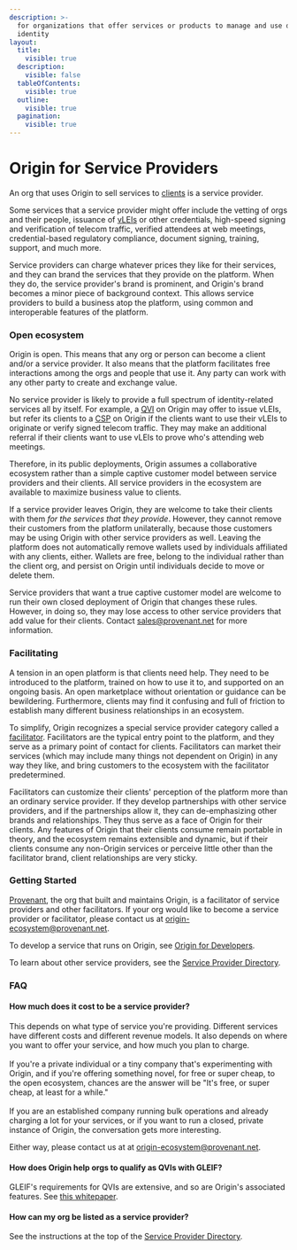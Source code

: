 ```yaml
---
description: >-
  for organizations that offer services or products to manage and use digital
  identity
layout:
  title:
    visible: true
  description:
    visible: false
  tableOfContents:
    visible: true
  outline:
    visible: true
  pagination:
    visible: true
---
```


# Origin for Service Providers

An org that uses Origin to sell services to [clients](../../glossary.md#client) is a service provider.&#x20;

Some services that a service provider might offer include the vetting of orgs and their people, issuance of [vLEIs](../../glossary.md#vlei) or other credentials, high-speed signing and verification of telecom traffic, verified attendees at web meetings, credential-based regulatory compliance, document signing, training, support, and much more.

Service providers can charge whatever prices they like for their services, and they can brand the services that they provide on the platform. When they do, the service provider's brand is prominent, and Origin's brand becomes a minor piece of background context. This allows service providers to build a business atop the platform, using common and interoperable features of the platform.   &#x20;

### Open ecosystem

Origin is open. This means that any org or person can become a client and/or a service provider. It also means that the platform facilitates free interactions among the orgs and people that use it. Any party can work with any other party to create and exchange value.

No service provider is likely to provide a full spectrum of identity-related services all by itself. For example, a [QVI](../../glossary.md#qvi-qualified-vlei-issuer) on Origin may offer to issue vLEIs, but refer its clients to a [CSP](../../glossary.md#csp-communications-service-provider) on Origin if the clients want to use their vLEIs to originate or verify signed telecom traffic. They may make an additional referral if their clients want to use vLEIs to prove who's attending web meetings.

Therefore, in its public deployments, Origin assumes a collaborative ecosystem rather than a simple captive customer model between service providers and their clients. All service providers in the ecosystem are available to maximize business value to clients.

If a service provider leaves Origin, they are welcome to take their clients with them _for the services that they provide_. However, they cannot remove their customers from the platform unilaterally, because those customers may be using Origin with other service providers as well. Leaving the platform does not automatically remove wallets used by individuals affiliated with any clients, either. Wallets are free, belong to the individual rather than the client org, and persist on Origin until individuals decide to move or delete them.

Service providers that want a true captive customer model are welcome to run their own closed deployment of Origin that changes these rules. However, in doing so, they may lose access to other service providers that add value for their clients. Contact [sales@provenant.net](mailto:sales@provenant.net?subject=closed+deployment+of+Origin) for more information.&#x20;

### Facilitating

A tension in an open platform is that clients need help. They need to be introduced to the platform, trained on how to use it to, and supported on an ongoing basis. An open marketplace without orientation or guidance can be bewildering. Furthermore, clients may find it confusing and full of friction to establish many different business relationships in an ecosystem.&#x20;

To simplify, Origin recognizes a special service provider category called a [facilitator](../../glossary.md#facilitator). Facilitators are the typical entry point to the platform, and they serve as a primary point of contact for clients. Facilitators can market their services (which may include many things not dependent on Origin) in any way they like, and bring customers to the ecosystem with the facilitator predetermined.

Facilitators can customize their clients' perception of the platform more than an ordinary service provider. If they develop partnerships with other service providers, and if the partnerships allow it, they can de-emphasizing other brands and relationships. They thus serve as a face of Origin for their clients. Any features of Origin that their clients consume remain portable in theory, and the ecosystem remains extensible and dynamic, but if their clients consume any non-Origin services or perceive little other than the facilitator brand, client relationships are very sticky.

### Getting Started

[Provenant](https://provenant.net), the org that built and maintains Origin, is a facilitator of service providers and other facilitators. If your org would like to become a service provider or facilitator, please contact us at [origin-ecosystem@provenant.net](mailto:origin-ecosystem@provenant.net).

To develop a service that runs on Origin, see [Origin for Developers](../developers.md).

To learn about other service providers, see the [Service Provider Directory](dir.md).

### FAQ

#### How much does it cost to be a service provider?

This depends on what type of service you're providing. Different services have different costs and different revenue models. It also depends on where you want to offer your service, and how much you plan to charge.\
\
If you're a private individual or a tiny company that's experimenting with Origin, and if you're offering something novel, for free or super cheap, to the open ecosystem, chances are the answer will be "It's free, or super cheap, at least for a while."\
\
If you are an established company running bulk operations and already charging a lot for your services, or if you want to run a closed, private instance of Origin, the conversation gets more interesting.

Either way, please contact us at at [origin-ecosystem@provenant.net](mailto:origin-ecosystem@provenant.net).

#### How does Origin help orgs to qualify as QVIs with GLEIF?

GLEIF's requirements for QVIs are extensive, and so are Origin's associated features. See [this whitepaper](https://docs.google.com/document/d/1EW5ohzLS3GKAGf6KVv9tpK-0kZ4CB-RUGxJyVGpWyrY/edit#heading=h.a5jg1qltixms).

#### How can my org be listed as a service provider?

See the instructions at the top of the [Service Provider Directory](dir.md).

